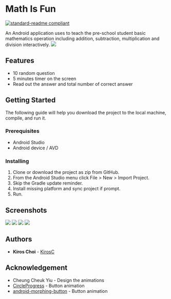 # Math Is Fun
[![standard-readme compliant](https://img.shields.io/badge/readme%20style-standard-brightgreen.svg?style=flat-square)](https://github.com/RichardLitt/standard-readme)

An Android application uses to teach the pre-school student basic mathematics operation including addition, subtraction, multiplication and division interactively. 
![](header.png)

## Features

* 10 random question
* 5 minutes timer on the screen
* Read out the answer and total number of correct answer

## Getting Started

The following guide will help you download the project to the local machine, compile, and run it.

### Prerequisites

* Android Studio
* Android device / AVD

### Installing

1.  Clone or download the project as zip from GitHub.
2.  From the Android Studio menu click File > New > Import Project.
3.  Skip the Gradle update reminder.
4.  Install missing platform and sync project if prompt.
5.  Run.

## Screenshots
![](screenshots/01.png)
![](screenshots/02.png)
![](screenshots/03.png)
![](screenshots/04.png)

## Authors

* **Kiros Choi** - [KirosC](https://github.com/KirosC)

## Acknowledgement

* Cheung Cheuk Yiu - Design the animations
* [CircleProgress](https://github.com/lzyzsd/CircleProgress) - Button animation
* [android-morphing-button](https://github.com/dmytrodanylyk/android-morphing-button) - Button animation
